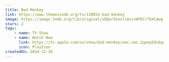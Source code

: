 ```yaml
---
title: Bad Monkey
link: https://www.themoviedb.org/tv/130853-bad-monkey
image: https://image.tmdb.org/t/p/original/sDbpr5VoxlcQvzvWFECr7bXCAwg.jpg
stars: 2
tags:
    - name: TV Show
    - name: Watch Now
      link: https://tv.apple.com/us/show/bad-monkey/umc.cmc.2qoep59s6qukjonprttysfs8x
      icon: PlayIcon
createdOn: 2024-12-30
---
```

